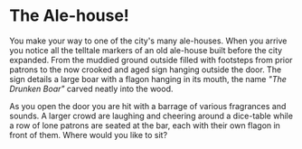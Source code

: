 # The Ale-house!

You make your way to one of the city's many ale-houses. When you arrive you notice all the telltale markers of an old ale-house built before the city expanded. From the muddied ground outside filled with footsteps from prior patrons to the now crooked and aged sign hanging outside the door. The sign details a large boar with a flagon hanging in its mouth, the name _"The Drunken Boar"_ carved neatly into the wood.

As you open the door you are hit with a barrage of various fragrances and sounds. A larger crowd are laughing and cheering around a dice-table while a row of lone patrons are seated at the bar, each with their own flagon in front of them.
Where would you like to sit?

<!--_Grab a seat by the bar_
    _Search for a free seat at a table_-->
